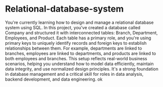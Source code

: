 # Relational-database-system
You're currently learning how to design and manage a relational database system using SQL. 
In this project, you’ve created a database called Company and structured it with interconnected tables: Branch, Department, Employees, and Product. 
Each table has a primary role, and you're using primary keys to uniquely identify records and foreign keys to establish relationships between them. 
For example, departments are linked to branches, employees are linked to departments, and products are linked to both employees and branches. 
This setup reflects real-world business scenarios, helping you understand how to model data efficiently, maintain data integrity, and use normalized design principles.
It's a strong foundation in database management and a critical skill for roles in data analysis, backend development, and data engineering.
ok
